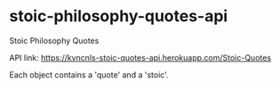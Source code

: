 ﻿# stoic-philosophy-quotes-api

Stoic Philosophy Quotes

API link: https://kvncnls-stoic-quotes-api.herokuapp.com/Stoic-Quotes

Each object contains a 'quote' and a 'stoic'.
